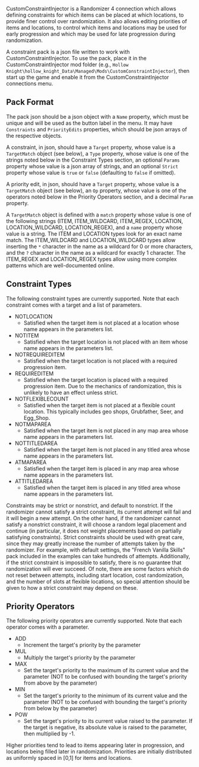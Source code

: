 CustomConstraintInjector is a Randomizer 4 connection which allows defining constraints for which items can be placed at which locations, to provide finer control over randomization. It also allows editing priorities of items and locations, to control which items and locations may be used for early progression and which may be used for late progression during randomization.

A constraint pack is a json file written to work with CustomConstraintInjector. To use the pack, place it in the CustomConstraintInjector mod folder (e.g., `Hollow Knight\hollow_knight_Data\Managed\Mods\CustomConstraintInjector`), then start up the game and enable it from the CustomConstraintInjector connections menu.

## Pack Format

The pack json should be a json object with a `Name` property, which must be unique and will be used as the button label in the menu. It may have `Constraints` and `PriorityEdits` properties, which should be json arrays of the respective objects.

A constraint, in json, should have a `Target` property, whose value is a `TargetMatch` object (see below), a `Type` property, whose value is one of the strings noted below in the Constraint Types section, an optional `Params` property whose value is a json array of strings, and an optional `Strict` property whose value is `true` or `false` (defaulting to `false` if omitted).

A priority edit, in json, should have a `Target` property, whose value is a `TargetMatch` object (see below), an `Op` property, whose value is one of the operators noted below in the Priority Operators section, and a decimal `Param` property.

A `TargetMatch` object is defined with a `match` property whose value is one of the following strings (ITEM, ITEM_WILDCARD, ITEM_REGEX, LOCATION, LOCATION_WILDCARD, LOCATION_REGEX), and a `name` property whose value is a string. The ITEM and LOCATION types look for an exact name match. The ITEM_WILDCARD and LOCATION_WILDCARD types allow inserting the `*` character in the name as a wildcard for 0 or more characters, and the `?` character in the name as a wildcard for exactly 1 character. The ITEM_REGEX and LOCATION_REGEX types allow using more complex patterns which are well-documented online.

## Constraint Types

The following constraint types are currently supported. Note that each constraint comes with a target and a list of parameters.
- NOTLOCATION
  - Satisfied when the target item is not placed at a location whose name appears in the parameters list.
- NOTITEM
  - Satisfied when the target location is not placed with an item whose name appears in the parameters list.
- NOTREQUIREDITEM
  - Satisfied when the target location is not placed with a required progression item.
- REQUIREDITEM
  - Satisfied when the target location is placed with a required progression item. Due to the mechanics of randomization, this is unlikely to have an effect unless strict.
- NOTFLEXIBLECOUNT
  - Satisfied when the target item is not placed at a flexible count location. This typically includes geo shops, Grubfather, Seer, and Egg_Shop.
- NOTMAPAREA
  - Satisfied when the target item is not placed in any map area whose name appears in the parameters list.
- NOTTITLEDAREA
  - Satisfied when the target item is not placed in any titled area whose name appears in the parameters list.
- ATMAPAREA
  - Satisfied when the target item is placed in any map area whose name appears in the parameters list.
- ATTITLEDAREA
  - Satisfied when the target item is placed in any titled area whose name appears in the parameters list.

Constraints may be strict or nonstrict, and default to nonstrict. If the randomizer cannot satisfy a strict constraint, its current attempt will fail and it will begin a new attempt. On the other hand, if the randomizer cannot satisfy a nonstrict constraint, it will choose a random legal placement and continue (in particular, it does not weight placements based on partially satisfying constraints). Strict constraints should be used with great care, since they may greatly increase the number of attempts taken by the randomizer. For example, with default settings, the "French Vanilla Skills" pack included in the examples can take hundreds of attempts. Additionally, if the strict constraint is impossible to satisfy, there is no guarantee that randomization will ever succeed. Of note, there are some factors which do not reset between attempts, including start location, cost randomization, and the number of slots at flexible locations, so special attention should be given to how a strict constraint may depend on these.

## Priority Operators

The following priority operators are currently supported. Note that each operator comes with a parameter.
- ADD
  - Increment the target's priority by the parameter
- MUL
  - Multiply the target's priority by the parameter
- MAX
  - Set the target's priority to the maximum of its current value and the parameter (NOT to be confused with bounding the target's priority from above by the parameter)
- MIN
  - Set the target's priority to the minimum of its current value and the parameter (NOT to be confused with bounding the target's priority from below by the parameter)
- POW
  - Set the target's priority to its current value raised to the parameter. If the target is negative, its absolute value is raised to the parameter, then multiplied by -1.

Higher priorities tend to lead to items appearing later in progression, and locations being filled later in randomization. Priorities are initially distributed as uniformly spaced in [0,1] for items and locations.